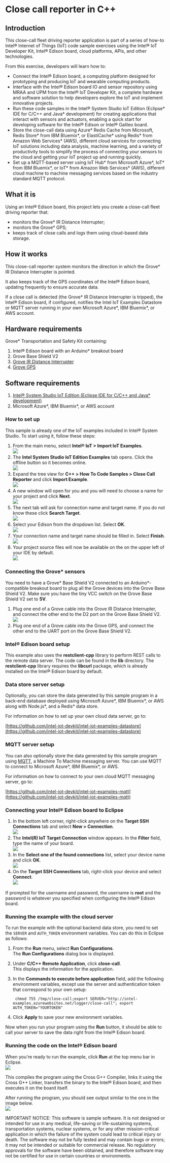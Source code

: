 ﻿# Close call reporter in C++

## Introduction

This close-call fleet driving reporter application is part of a series of how-to Intel® Internet of Things (IoT) code sample exercises using the Intel® IoT Developer Kit, Intel® Edison board, cloud platforms, APIs, and other technologies.

From this exercise, developers will learn how to:

- Connect the Intel® Edison board, a computing platform designed for prototyping and producing IoT and wearable computing products.
- Interface with the Intel® Edison board IO and sensor repository using MRAA and UPM from the Intel® IoT Developer Kit, a complete hardware and software solution to help developers explore the IoT and implement innovative projects.
- Run these code samples in the Intel® System Studio IoT Edition (Eclipse\* IDE for C/C++ and Java\* development) for creating applications that interact with sensors and actuators, enabling a quick start for developing software for the Intel® Edison or Intel® Galileo board.
- Store the close-call data using Azure* Redis Cache from Microsoft, Redis Store\* from IBM Bluemix\*, or ElastiCache\* using Redis\* from Amazon Web Services\* (AWS), different cloud services for connecting IoT solutions including data analysis, machine learning, and a variety of productivity tools to simplify the process of connecting your sensors to the cloud and getting your IoT project up and running quickly.
- Set up a MQTT-based server using IoT Hub\* from Microsoft Azure\*, IoT\* from IBM Bluemix\*, or IoT\* from Amazon Web Services\* (AWS), different cloud machine to machine messaging services based on the industry standard MQTT protocol.

## What it is

Using an Intel® Edison board, this project lets you create a close-call fleet driving reporter that:

- monitors the Grove* IR Distance Interrupter;
- monitors the Grove* GPS;
- keeps track of close calls and logs them using cloud-based data storage.

## How it works

This close-call reporter system monitors the direction in which the Grove* IR Distance Interrupter is pointed.

It also keeps track of the GPS coordinates of the Intel® Edison board, updating frequently to ensure accurate data.

If a close call is detected (the Grove* IR Distance Interrupter is tripped), the Intel® Edison board, if configured, notifies the Intel IoT Examples Datastore or MQTT server running in your own Microsoft Azure\*, IBM Bluemix\*, or AWS account.

## Hardware requirements

Grove* Transportation and Safety Kit containing:

1. Intel® Edison board with an Arduino* breakout board
2. Grove Base Shield V2
3. [Grove IR Distance Interrupter](http://iotdk.intel.com/docs/master/upm/node/classes/rfr359f.html)
4. [Grove GPS](http://iotdk.intel.com/docs/master/upm/node/classes/ublox6.html)

## Software requirements

1. [Intel® System Studio IoT Edition (Eclipse IDE for C/C++ and Java* development)](https://software.intel.com/en-us/eclipse-getting-started-guide)
2. Microsoft Azure\*, IBM Bluemix\*, or AWS account

### How to set up

This sample is already one of the IoT examples included in Intel® System Studio. To start using it, follow these steps:

1. From the main menu, select **Intel® IoT > Import IoT Examples**.<br>
![](./../../images/cpp/import-iot-examples.png)
2. The **Intel System Studio IoT Edition Examples** tab opens. Click the offline button so it becomes online.<br>
![](./../../images/cpp/click-offline.png)
3. Expand the tree view for **C++ > How To Code Samples > Close Call Reporter** and click **Import Example**.<br>
![](./../../images/cpp/click-how-to-code-samples.png)
4. A new window will open for you and you will need to choose a name for your project and click **Next**.<br>
![](./../../images/cpp/enter-project-name.png)
5. The next tab will ask for connection name and target name. If you do not know these click **Search Target**.<br>
![](./../../images/cpp/search-target.png)
6. Select your Edison from the dropdown list. Select **OK**.<br>
![](./../../images/cpp/click-how-to-code-samples.png)
7. Your connection name and target name should be filled in. Select **Finish**.<br>
![](./../../images/cpp/finish-target.png)
8. Your project source files will now be available on the on the upper left of your IDE by default.<br>
![](./../../images/cpp/project-src-imported.png)

### Connecting the Grove* sensors

You need to have a Grove* Base Shield V2 connected to an Arduino\*-compatible breakout board to plug all the Grove devices into the Grove Base Shield V2. Make sure you have the tiny VCC switch on the Grove Base Shield V2 set to **5V**.

1. Plug one end of a Grove cable into the Grove IR Distance Interrupter, and connect the other end to the D2 port on the Grove Base Shield V2.<br>
![](./../../images/js/close-call.jpg)
2. Plug one end of a Grove cable into the Grove GPS, and connect the other end to the UART port on the Grove Base Shield V2.

### Intel® Edison board setup

This example also uses the **restclient-cpp** library to perform REST calls to the remote data server. The code can be found in the **lib** directory. The **restclient-cpp** library requires the **libcurl** package, which is already installed on the Intel® Edison board by default.

### Data store server setup

Optionally, you can store the data generated by this sample program in a back-end database deployed using Microsoft Azure\*, IBM Bluemix\*, or AWS along with Node.js\*, and a Redis\* data store.

For information on how to set up your own cloud data server, go to:

[https://github.com/intel-iot-devkit/intel-iot-examples-datastore](https://github.com/intel-iot-devkit/intel-iot-examples-datastore)

### MQTT server setup

You can also optionally store the data generated by this sample program using [MQTT](http://mqtt.org/), a Machine To Machine messaging server. You can use MQTT to connect to Microsoft Azure\*, IBM Bluemix\*, or AWS.

For information on how to connect to your own cloud MQTT messaging server, go to:

[https://github.com/intel-iot-devkit/intel-iot-examples-mqtt](https://github.com/intel-iot-devkit/intel-iot-examples-mqtt)

### Connecting your Intel® Edison board to Eclipse

1. In the bottom left corner, right-click anywhere on the **Target SSH Connections** tab and select **New > Connection**.<br>
![](./../../images/cpp/cpp-connection-eclipse-ide-win.png)
2. The **Intel(R) IoT Target Connection** window appears. In the **Filter** field, type the name of your board.<br>
![](./../../images/cpp/cpp-connection-eclipse-ide-win2.png)
3. In the **Select one of the found connections** list, select your device name and click **OK**.<br>
![](./../../images/cpp/cpp-connection-eclipse-ide-win3.png)
4. On the **Target SSH Connections** tab, right-click your device and select **Connect**.<br>
![](./../../images/cpp/cpp-connection-eclipse-ide-win4.png)

If prompted for the username and password, the username is **root** and the password is whatever you specified when configuring the Intel® Edison board.

### Running the example with the cloud server

To run the example with the optional backend data store, you need to set the `SERVER` and `AUTH_TOKEN` environment variables. You can do this in Eclipse as follows:

1. From the **Run** menu, select **Run Configurations**.<br> The **Run Configurations** dialog box is displayed.
2. Under **C/C++ Remote Application**, click **close-call**.<br> This displays the information for the application.
3. In the **Commands to execute before application** field, add the following environment variables, except use the server and authentication token that correspond to your own setup:<br>

        chmod 755 /tmp/close-call;export SERVER="http://intel-examples.azurewebsites.net/logger/close-call"; export AUTH_TOKEN="YOURTOKEN"

4. Click **Apply** to save your new environment variables.

Now when you run your program using the **Run** button, it should be able to call your server to save the data right from the Intel® Edison board.

### Running the code on the Intel® Edison board

When you're ready to run the example, click **Run** at the top menu bar in Eclipse.<br>
![](./../../images/cpp/cpp-run-eclipse.png)

This compiles the program using the Cross G++ Compiler, links it using the Cross G++ Linker, transfers the binary to the Intel® Edison board, and then executes it on the board itself.

After running the program, you should see output similar to the one in the image below.<br>
![](./../../images/cpp/cpp-run-eclipse-successful-build.png)

IMPORTANT NOTICE: This software is sample software. It is not designed or intended for use in any medical, life-saving or life-sustaining systems, transportation systems, nuclear systems, or for any other mission-critical application in which the failure of the system could lead to critical injury or death. The software may not be fully tested and may contain bugs or errors; it may not be intended or suitable for commercial release. No regulatory approvals for the software have been obtained, and therefore software may not be certified for use in certain countries or environments.
